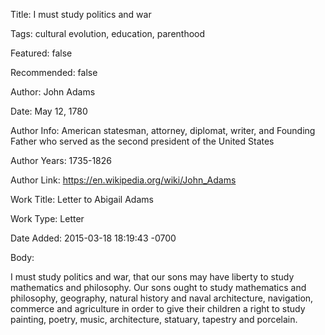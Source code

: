 Title:  I must study politics and war

Tags:   cultural evolution, education, parenthood

Featured: false

Recommended: false

Author: John Adams

Date:   May 12, 1780

Author Info: American statesman, attorney, diplomat, writer, and Founding Father who served as the second president of the United States

Author Years: 1735-1826

Author Link: https://en.wikipedia.org/wiki/John_Adams

Work Title: Letter to Abigail Adams

Work Type: Letter

Date Added: 2015-03-18 18:19:43 -0700

Body: 

I must study politics and war, that our sons may have liberty to study mathematics and philosophy. Our sons ought to study mathematics and philosophy, geography, natural history and naval architecture, navigation, commerce and agriculture in order to give their children a right to study painting, poetry, music, architecture, statuary, tapestry and porcelain.

